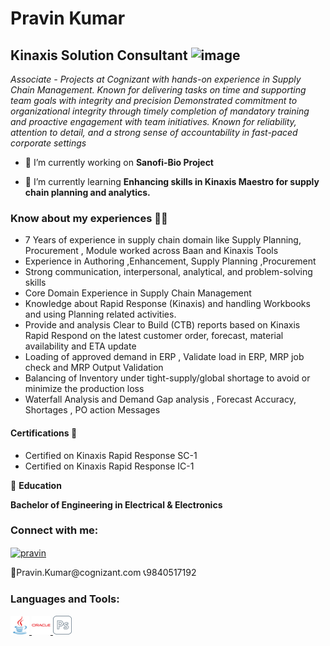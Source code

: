 # Pravin Kumar 
## Kinaxis Solution Consultant <img width="120" height="120" alt="image" src="https://github.com/user-attachments/assets/09ec7ec3-7d98-4ac9-98b5-03d0218dad8b" />

*Associate - Projects at Cognizant with hands-on experience in Supply Chain Management. Known for delivering tasks on time and supporting team goals with integrity and precision Demonstrated commitment to organizational integrity through timely completion of mandatory training and proactive engagement with team initiatives. Known for reliability, attention to detail, and a strong sense of accountability in fast-paced corporate settings*

- 🔭 I’m currently working on **Sanofi-Bio Project**

- 🌱 I’m currently learning **Enhancing skills in Kinaxis Maestro for supply chain planning and analytics.**
  
### Know about my experiences 👨‍💻
- 7 Years of  experience  in  supply chain domain like Supply Planning, Procurement ,  Module worked across  Baan and Kinaxis Tools
- Experience in Authoring ,Enhancement, Supply Planning ,Procurement
- Strong communication, interpersonal, analytical, and problem-solving skills
- Core Domain Experience in Supply Chain Management
- Knowledge about Rapid Response (Kinaxis) and handling Workbooks and using Planning related activities.
- Provide and analysis Clear to Build (CTB) reports based on Kinaxis Rapid Respond on the latest customer order, forecast, material availability and ETA update
- Loading of approved demand in ERP , Validate load in ERP, MRP job check and MRP Output Validation
- Balancing of Inventory under tight-supply/global shortage to avoid or minimize the production loss
- Waterfall Analysis and Demand Gap analysis , Forecast Accuracy, Shortages , PO action Messages

#### Certifications 📝 
 - Certified on Kinaxis Rapid Response SC-1
 - Certified on Kinaxis Rapid Response IC-1

📜 **Education**

**Bachelor of Engineering in Electrical & Electronics**

<h3 align="left">Connect with me:</h3>
<p align="left">
<a href="https://linkedin.com/in/pravin" target="blank"><img align="center" src="https://raw.githubusercontent.com/rahuldkjain/github-profile-readme-generator/master/src/images/icons/Social/linked-in-alt.svg" alt="pravin" height="30" width="30" /></a>
</p>📧Pravin.Kumar@cognizant.com 📞9840517192
<h3 align="left">Languages and Tools:</h3>
<p align="left"> <a href="https://www.java.com" target="_blank" rel="noreferrer"> <img src="https://raw.githubusercontent.com/devicons/devicon/master/icons/java/java-original.svg" alt="java" width="30" height="30"/> </a> <a href="https://www.oracle.com/" target="_blank" rel="noreferrer"> <img src="https://raw.githubusercontent.com/devicons/devicon/master/icons/oracle/oracle-original.svg" alt="oracle" width="30" height="30"/> </a> <a href="https://www.photoshop.com/en" target="_blank" rel="noreferrer"> <img src="https://raw.githubusercontent.com/devicons/devicon/master/icons/photoshop/photoshop-line.svg" alt="photoshop" width="30" height="30"/> </a> </p>


